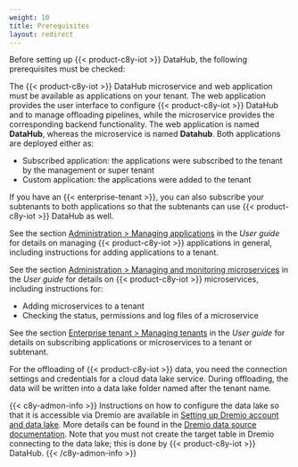 ```yaml
---
weight: 10
title: Prerequisites
layout: redirect
---
```


Before setting up {{< product-c8y-iot >}} DataHub, the following prerequisites must be checked:

The {{< product-c8y-iot >}} DataHub microservice and web application must be available as applications on your tenant. The web application provides the user interface to configure {{< product-c8y-iot >}} DataHub and to manage offloading pipelines, while the microservice provides the corresponding backend functionality. The web application is named **DataHub**, whereas the microservice is named **Datahub**. Both applications are deployed either as:

* Subscribed application: the applications were subscribed to the tenant by the management or super tenant
* Custom application: the applications were added to the tenant

If you have an {{< enterprise-tenant >}}, you can also subscribe your subtenants to both applications so that the subtenants can use {{< product-c8y-iot >}} DataHub as well.

See the section [Administration > Managing applications](/users-guide/administration/#managing-applications) in the *User guide* for details on managing {{< product-c8y-iot >}} applications in general, including instructions for adding applications to a tenant.

See the section [Administration > Managing and monitoring microservices](/users-guide/administration#managing-microservices) in the *User guide* for details on {{< product-c8y-iot >}} microservices, including instructions for:

* Adding microservices to a tenant
* Checking the status, permissions and log files of a microservice

See the section [Enterprise tenant > Managing tenants](/users-guide/enterprise-tenant/#managing-tenants) in the *User guide* for details on subscribing applications or microservices to a tenant or subtenant.

For the offloading of {{< product-c8y-iot >}} data, you need the connection settings and credentials for a cloud data lake service. During offloading, the data will be written into a data lake folder named after the tenant name.

{{< c8y-admon-info >}}
Instructions on how to configure the data lake so that it is accessible via Dremio are available in [Setting up Dremio account and data lake](/datahub/setting-up-datahub#setting-up-dremio-datalake). More details can be found in the [Dremio data source documentation](https://docs.dremio.com/current/sonar/data-sources/). Note that you must not create the target table in Dremio connecting to the data lake; this is done by {{< product-c8y-iot >}} DataHub.
{{< /c8y-admon-info >}}
